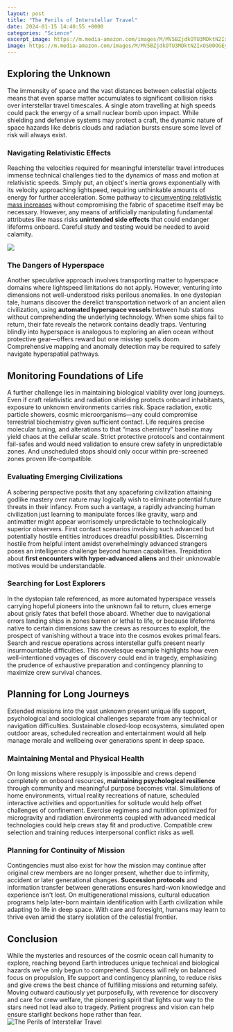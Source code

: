 ```yaml
---
layout: post
title: "The Perils of Interstellar Travel"
date: 2024-01-15 14:40:55 +0000
categories: "Science"
excerpt_image: https://m.media-amazon.com/images/M/MV5BZjdkOTU3MDktN2IxOS00OGEyLWFmMjktY2FiMmZkNWIyODZiXkEyXkFqcGdeQXVyMTMxODk2OTU@._V1_.jpg
image: https://m.media-amazon.com/images/M/MV5BZjdkOTU3MDktN2IxOS00OGEyLWFmMjktY2FiMmZkNWIyODZiXkEyXkFqcGdeQXVyMTMxODk2OTU@._V1_.jpg
---
```


## Exploring the Unknown
The immensity of space and the vast distances between celestial objects means that even sparse matter accumulates to significant collision risks over interstellar travel timescales.  A single atom travelling at high speeds could pack the energy of a small nuclear bomb upon impact. While shielding and defensive systems may protect a craft, the dynamic nature of space hazards like debris clouds and radiation bursts ensure some level of risk will always exist.
### Navigating Relativistic Effects  
Reaching the velocities required for meaningful interstellar travel introduces immense technical challenges tied to the dynamics of mass and motion at relativistic speeds. Simply put, an object's inertia grows exponentially with its velocity approaching lightspeed, requiring unthinkable amounts of energy for further acceleration.  Some pathway to [circumventing relativistic mass increases](https://pagetimes.github.io/2024-01-10-ubc14-ud2f0-uce78-uacfc-uc774-ud0c8-ub9ac-uc544-uc758-uc228-uc740-uad00-uad11-uc9c0/) without compromising the fabric of spacetime itself may be necessary. However, any means of artificially manipulating fundamental attributes like mass risks **unintended side effects** that could endanger lifeforms onboard. Careful study and testing would be needed to avoid calamity.

![](https://images.hdqwalls.com/download/interstellar-voyage-2560x1440.jpg)
### The Dangers of Hyperspace 
Another speculative approach involves transporting matter to hyperspace domains where lightspeed limitations do not apply. However, venturing into dimensions not well-understood risks perilous anomalies. In one dystopian tale, humans discover the derelict transportation network of an ancient alien civilization, using **automated hyperspace vessels** between hub stations without comprehending the underlying technology. When some ships fail to return, their fate reveals the network contains deadly traps. Venturing blindly into hyperspace is analogous to exploring an alien ocean without protective gear—offers reward but one misstep spells doom. Comprehensive mapping and anomaly detection may be required to safely navigate hyperspatial pathways.
## Monitoring Foundations of Life 
A further challenge lies in maintaining biological viability over long journeys. Even if craft relativistic and radiation shielding protects onboard inhabitants, exposure to unknown environments carries risk. Space radiation, exotic particle showers, cosmic microorganisms—any could compromise terrestrial biochemistry given sufficient contact. Life requires precise molecular tuning, and alterations to that “mass chemistry” baseline may yield chaos at the cellular scale. Strict protective protocols and containment fail-safes and would need validation to ensure crew safety in unpredictable zones. And unscheduled stops should only occur within pre-screened zones proven life-compatible.
### Evaluating Emerging Civilizations 
A sobering perspective posits that any spacefaring civilization attaining godlike mastery over nature may logically wish to eliminate potential future threats in their infancy. From such a vantage, a rapidly advancing human civilization just learning to manipulate forces like gravity, warp and antimatter might appear worrisomely unpredictable to technologically superior observers. First contact scenarios involving such advanced but potentially hostile entities introduces dreadful possibilities. Discerning hostile from helpful intent amidst overwhelmingly advanced strangers poses an intelligence challenge beyond human capabilities. Trepidation about **first encounters with hyper-advanced aliens** and their unknowable motives would be understandable.
### Searching for Lost Explorers
In the dystopian tale referenced, as more automated hyperspace vessels carrying hopeful pioneers into the unknown fail to return, clues emerge about grisly fates that befell those aboard. Whether due to navigational errors landing ships in zones barren or lethal to life, or because lifeforms native to certain dimensions saw the crews as resources to exploit, the prospect of vanishing without a trace into the cosmos evokes primal fears. Search and rescue operations across interstellar gulfs present nearly insurmountable difficulties. This novelesque example highlights how even well-intentioned voyages of discovery could end in tragedy, emphasizing the prudence of exhaustive preparation and contingency planning to maximize crew survival chances.
## Planning for Long Journeys  
Extended missions into the vast unknown present unique life support, psychological and sociological challenges separate from any technical or navigation difficulties. Sustainable closed-loop ecosystems, simulated open outdoor areas, scheduled recreation and entertainment would all help manage morale and wellbeing over generations spent in deep space. 
### Maintaining Mental and Physical Health
On long missions where resupply is impossible and crews depend completely on onboard resources, **maintaining psychological resilience** through community and meaningful purpose becomes vital. Simulations of home environments, virtual reality recreations of nature, scheduled interactive activities and opportunities for solitude would help offset challenges of confinement. Exercise regimens and nutrition optimized for microgravity and radiation environments coupled with advanced medical technologies could help crews stay fit and productive. Compatible crew selection and training reduces interpersonal conflict risks as well.
### Planning for Continuity of Mission
Contingencies must also exist for how the mission may continue after original crew members are no longer present, whether due to infirmity, accident or later generational changes. **Succession protocols** and information transfer between generations ensures hard-won knowledge and experience isn't lost. On multigenerational missions, cultural education programs help later-born maintain identification with Earth civilization while adapting to life in deep space. With care and foresight, humans may learn to thrive even amid the starry isolation of the celestial frontier.
## Conclusion
While the mysteries and resources of the cosmic ocean call humanity to explore, reaching beyond Earth introduces unique technical and biological hazards we've only begun to comprehend. Success will rely on balanced focus on propulsion, life support and contingency planning, to reduce risks and give crews the best chance of fulfilling missions and returning safely. Moving outward cautiously yet purposefully, with reverence for discovery and care for crew welfare, the pioneering spirit that lights our way to the stars need not lead also to tragedy. Patient progress and vision can help ensure starlight beckons hope rather than fear.
![The Perils of Interstellar Travel](https://m.media-amazon.com/images/M/MV5BZjdkOTU3MDktN2IxOS00OGEyLWFmMjktY2FiMmZkNWIyODZiXkEyXkFqcGdeQXVyMTMxODk2OTU@._V1_.jpg)